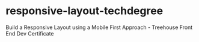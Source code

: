 # responsive-layout-techdegree
Build a Responsive Layout using a Mobile First Approach - Treehouse Front End Dev Certificate
